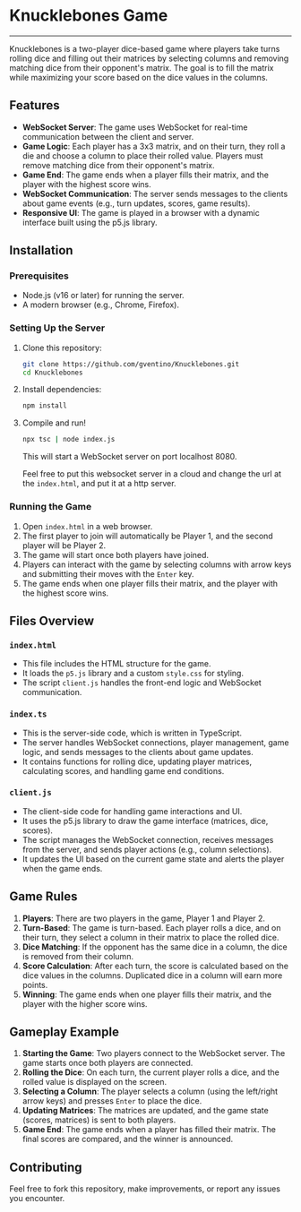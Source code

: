 # Knucklebones Game
------------------------

Knucklebones is a two-player dice-based game where players take turns rolling dice and filling out their matrices by selecting columns and removing matching dice from their opponent's matrix. The goal is to fill the matrix while maximizing your score based on the dice values in the columns.

Features
--------

*   **WebSocket Server**: The game uses WebSocket for real-time communication between the client and server.
*   **Game Logic**: Each player has a 3x3 matrix, and on their turn, they roll a die and choose a column to place their rolled value. Players must remove matching dice from their opponent's matrix.
*   **Game End**: The game ends when a player fills their matrix, and the player with the highest score wins.
*   **WebSocket Communication**: The server sends messages to the clients about game events (e.g., turn updates, scores, game results).
*   **Responsive UI**: The game is played in a browser with a dynamic interface built using the p5.js library.

Installation
------------

### Prerequisites

*   Node.js (v16 or later) for running the server.
*   A modern browser (e.g., Chrome, Firefox).

### Setting Up the Server

1.  Clone this repository:
    ```bash
    git clone https://github.com/gventino/Knucklebones.git
    cd Knucklebones
    ```

2.  Install dependencies:
    ```bash
    npm install
    ```

3.  Compile and run!
    ```bash
    npx tsc | node index.js
    ```
    This will start a WebSocket server on port localhost 8080.

    Feel free to put this websocket server in a cloud and change the url at the `index.html`, and put it at a http server.

### Running the Game

1. Open `index.html` in a web browser.
2. The first player to join will automatically be Player 1, and the second player will be Player 2.
3. The game will start once both players have joined.
4. Players can interact with the game by selecting columns with arrow keys and submitting their moves with the `Enter` key.
5. The game ends when one player fills their matrix, and the player with the highest score wins.

Files Overview
--------------

### `index.html`

- This file includes the HTML structure for the game.
- It loads the `p5.js` library and a custom `style.css` for styling.
- The script `client.js` handles the front-end logic and WebSocket communication.

### `index.ts`

- This is the server-side code, which is written in TypeScript.
- The server handles WebSocket connections, player management, game logic, and sends messages to the clients about game updates.
- It contains functions for rolling dice, updating player matrices, calculating scores, and handling game end conditions.

### `client.js`

- The client-side code for handling game interactions and UI.
- It uses the p5.js library to draw the game interface (matrices, dice, scores).
- The script manages the WebSocket connection, receives messages from the server, and sends player actions (e.g., column selections).
- It updates the UI based on the current game state and alerts the player when the game ends.

Game Rules
----------

1. **Players**: There are two players in the game, Player 1 and Player 2.
2. **Turn-Based**: The game is turn-based. Each player rolls a dice, and on their turn, they select a column in their matrix to place the rolled dice.
3. **Dice Matching**: If the opponent has the same dice in a column, the dice is removed from their column.
4. **Score Calculation**: After each turn, the score is calculated based on the dice values in the columns. Duplicated dice in a column will earn more points.
5. **Winning**: The game ends when one player fills their matrix, and the player with the higher score wins.

Gameplay Example
----------------

1. **Starting the Game**: Two players connect to the WebSocket server. The game starts once both players are connected.
2. **Rolling the Dice**: On each turn, the current player rolls a dice, and the rolled value is displayed on the screen.
3. **Selecting a Column**: The player selects a column (using the left/right arrow keys) and presses `Enter` to place the dice.
4. **Updating Matrices**: The matrices are updated, and the game state (scores, matrices) is sent to both players.
5. **Game End**: The game ends when a player has filled their matrix. The final scores are compared, and the winner is announced.

Contributing
------------

Feel free to fork this repository, make improvements, or report any issues you encounter.

